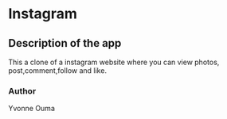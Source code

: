 # Instagram
## Description of the app
This a clone of a instagram website where you can view photos, post,comment,follow and like.
### Author
Yvonne Ouma
